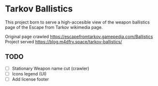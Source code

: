 # Tarkov Ballistics
This project born to serve a high-accesible view of the weapon ballistics page of the Escape from Tarkov wikimedia page.

Original page crawled https://escapefromtarkov.gamepedia.com/Ballistics
Project served https://blog.m4dfry.space/tarkov-ballistics/

## TODO
 - [ ] Stationary Weapon name cut (crawler)
 - [ ] Icons legend (UI)
 - [ ] Add license footer